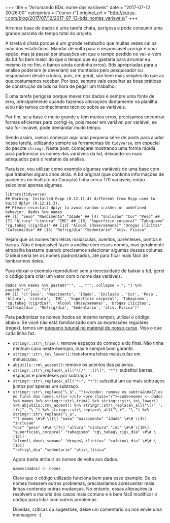 +++
title = "Arrumando BDs: nome das variáveis"
date = "2017-07-12 20:26:00"
categories = ["curso-r"]
original_url = "http://curso-r.com/blog/2017/07/12/2017-07-13-bds_nomes_variaveis/"
+++

<div id="post-content">
<p>
Arrumar base de dados é uma tarefa chata, perigosa e pode consumir uma
grande parcela do tempo total do projeto.
</p>
<p>
A tarefa é chata porque é um grande retrabalho que muitas vezes cai na
mão dos estatísticos. Mandar de volta para o responsável corrigir é uma
opção, mas já passei por situações em que o tempo perdido no vai-e-vem
da bd foi bem maior do que o tempo que eu gastaria para arrumar eu mesmo
(e no fim, o banco ainda continha erros). Bds apropriadas para a análise
poderiam (e deveriam) ser montados pelo pesquisador ou responsável desde
o início, pois, em geral, são bem mais simples do que as que costumamos
receber. Por isso, sempre vale espalhar as boas práticas de construção
de bds na hora de pegar um trabalho.
</p>
<p>
É uma tarefa perigosa porque mexer nos dados é sempre uma fonte de erro,
principalmente quando fazemos alterações diretamente na planilha e/ou
não temos conhecimento técnico sobre as variáveis.
</p>
<p>
Por fim, se a base é muito grande e tem muitos erros, precisamos
encontrar formas eficientes para corrigi-la, pois mexer em variável por
variável, se não for inviável, pode demandar muito tempo.
</p>
<p>
Sendo assim, vamos começar aqui uma pequena série de posts para ajudar
nessa tarefa, utilizando sempre as ferramentas do
<code>tidyverse</code>, em especial do pacote <code>stringr</code>.
Neste post, começarei mostrando uma forma rápida para padronizar os
nomes das variáveis da bd, deixando-os mais adequados para o restante da
análise.
</p>
<p>
Para isso, vou utilizar como exemplo algumas variáveis de uma base com
que trabalhei alguns anos atrás. A bd original (que continha informações
de pacientes do Instituto do Coração) tinha cerca 170 variáveis, então
selecionei apenas algumas.
</p>
<pre class="r"><code>library(tidyverse)
## Warning: Installed Rcpp (0.12.11.4) different from Rcpp used to build dplyr (0.12.11.3).
## Please reinstall dplyr to avoid random crashes or undefined behavior. dados %&gt;% names
## [1] &quot;Sexo&quot; &quot;Nascimento&quot; &quot;Idade&quot; ## [4] &quot;Inclus&#xE3;o&quot; &quot;Cor&quot; &quot;Peso&quot; ## [7] &quot;Altura&quot; &quot;cintura&quot; &quot;IMC&quot; ## [10] &quot;Superf&#xED;cie corporal&quot; &quot;Tabagismo&quot; &quot;cg.tabag (cig/dia)&quot; ## [13] &quot;Alcool (dose/semana)&quot; &quot;Drogas il&#xED;citas&quot; &quot;Cafe&#xED;na/dia&quot; ## [16] &quot;Refrig/dia&quot; &quot;Sedentario&quot; &quot;ativ. Fisica&quot;</code></pre>
<p>
Vejam que os nomes têm letras maiúsculas, acentos, parênteses, pontos e
barras. Não é impossível fazer a análise com esses nomes, mas geralmente
atrapalha bastante quando precisamos selecionar algumas dessas colunas.
O ideal seria ter os nomes padronizados, até para ficar mais fácil de
lembrarmos deles.
</p>
<p>
Para deixar o exemplo reprodutível sem a necessidade de baixar a bd,
gerei o código para criar um vetor com o nome das variáveis.
</p>
<pre class="r"><code>dados %&gt;% names %&gt;% paste0(&quot;&apos;&quot;, ., &quot;&apos;&quot;, collapse = &quot;, &quot;) %&gt;% paste0(&quot;c(&quot;, ., &quot;)&quot;)
## [1] &quot;c(&apos;Sexo&apos;, &apos;Nascimento&apos;, &apos;Idade&apos;, &apos;Inclus&#xE3;o&apos;, &apos;Cor&apos;, &apos;Peso&apos;, &apos;Altura&apos;, &apos;cintura&apos;, &apos;IMC&apos;, &apos;Superf&#xED;cie corporal&apos;, &apos;Tabagismo&apos;, &apos;cg.tabag (cig/dia)&apos;, &apos;Alcool (dose/semana)&apos;, &apos;Drogas il&#xED;citas&apos;, &apos;Cafe&#xED;na/dia&apos;, &apos;Refrig/dia&apos;, &apos;Sedentario&apos;, &apos;ativ. Fisica&apos;)&quot;</code></pre>
<p>
Para padronizar os nomes (todos ao mesmo tempo), utilizei o código
abaixo. Se você não está familiarizado com as expressões regulares
(regex), temos um
<a href="http://material.curso-r.com/stringr/#express%C3%B5es-regulares">pequeno
tuturial no material do nosso curso</a>. Veja o que cada linha faz.
</p>
<ul>
<li>
<code>stringr::str\_trim()</code>: remove espaços do começo e do final.
Não tinha nenhum caso neste exemplo, mas é sempre bom garantir.
</li>
<li>
<code>stringr::str\_to\_lower()</code>: transforma letras maiúsculas em
minúsculas.
</li>
<li>
<code>abjutils::rm\_accent()</code>: remove os acentos das palavras.
</li>
<li>
<code>stringr::str\_replace\_all("\[/' '.()\]", "*")</code>: substitui
barras, espaços e parênteses por subtraço <code>*</code>.
</li>
<li>
<code>stringr::str\_replace\_all("*+", "*")</code>: substitui um ou mais
subtraços juntos por apenas um subtraço.
</li>
<li>
<code>stringr::str\_replace("\_$&quot;, &quot;&quot;)&lt;/code&gt;: remove os subtra&\#xE7;os no final dos nomes.&lt;/li&gt; &lt;/ul&gt; &lt;pre class="r"&gt;&lt;code&gt;nomes &lt;- dados %&gt;% names %&gt;% stringr::str\_trim() %&gt;% stringr::str\_to\_lower() %&gt;% abjutils::rm\_accent() %&gt;% stringr::str\_replace\_all(&quot;\[/&apos; &apos;.()\]&quot;, &quot;\_&quot;) %&gt;% stringr::str\_replace\_all(&quot;\_+&quot;, &quot;\_&quot;) %&gt;% stringr::str\_replace(&quot;\_$",
"") nomes \#\# \[1\] "sexo" "nascimento" "idade" \#\# \[4\] "inclusao"
"cor" "peso" \#\# \[7\] "altura" "cintura" "imc" \#\# \[10\]
"superficie\_corporal" "tabagismo" "cg\_tabag\_cig\_dia" \#\# \[13\]
"alcool\_dose\_semana" "drogas\_ilicitas" "cafeina\_dia" \#\# \[16\]
"refrig\_dia" "sedentario" "ativ\_fisica"</code>
</pre>
<p>
Agora basta atribuir os nomes de volta aos dados.
</p>
<pre class="r"><code>names(dados) &lt;- nomes</code></pre>
<p>
Claro que o código utilizado funciona bem para esse exemplo. Se os nomes
tivessem outros problemas, precisaríamos acrescentar mais linhas
contendo outras mudanças. No entanto, essas alterações já resolvem a
maioria dos casos mais comuns e é bem fácil modificar o código para
lidar com outros problemas.
</p>
<p>
Dúvidas, críticas ou sugestões, deixe um comentário ou nos envie uma
mensagem. :)
</p>
</div>

